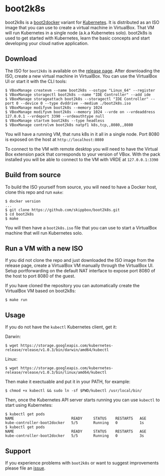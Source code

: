 boot2k8s
========

boot2k8s is a [boot2docker](https://github.com/boot2docker/boot2docker) variant for [Kubernetes](http://kubernetes.io).
It is distributed as an ISO image that you can use to create a virtual machine in VirtualBox. That VM will run Kubernetes in a single node (a.k.a Kubernetes solo).
boot2k8s is used to get started with Kubernetes, learn the basic concepts and start developing your cloud native application.

Download
--------

The ISO for `boot2k8s` is available on the [release page](https://github.com/skippbox/boot2k8s/releases).
After downloading the ISO, create a new virtual machine in VirtualBox. You can use the VirtualBox UI or start it with the CLI tools:

    $ VBoxManage createvm --name boot2k8s --ostype "Linux_64" --register
    $ VBoxManage storagectl boot2k8s --name "IDE Controller" --add ide
    $ VBoxManage storageattach boot2k8s --storagectl "IDE Controller" --port 0 --device 0 --type dvddrive --medium ./boot2k8s.iso
    $ VBoxManage modifyvm boot2k8s --memory 1024
    $ VBoxManage modifyvm boot2k8s --memory 1024 --vrde on --vrdeaddress 127.0.0.1 --vrdeport 3390 --vrdeauthtype null
    $ VBoxManage startvm boot2k8s --type headless
    $ VBoxManage controlvm boot2k8s natpf1 k8s,tcp,,8080,,8080

You will have a running VM, that runs k8s in it all in a single node.
Port 8080 is exposed on the host at `http://localhost:8080`

To connect to the VM with remote desktop you will need to have the Virtual Box extension pack that corresponds to your version of VBox.
With the pack installed you will be able to connect to the VM with VRDE at `127.0.0.1:3390`

Build from source
-----------------

To build the ISO yourself from source, you will need to have a Docker host, clone this repo and run `make`:

    $ docker version
    ...
    $ git clone https://github.com/skippbox/boot2k8s.git
    $ cd boot2k8s
    $ make

You will then have a `boot2k8s.iso` file that you can use to start a VirtualBox machine that will run Kubernetes solo.

Run a VM with a new ISO
-----------------------

If you did not clone the repo and just downloaded the ISO image from the release page, create a VirtualBox VM manually through the VirtualBox UI.
Setup portforwarding on the default NAT interface to expose port 8080 of the host to port 8080 of the guest.

If you have cloned the repository you can automatically create the VirtualBox VM based on boot2k8s:

    $ make run


Usage
-----

If you do not have the `kubectl` Kubernetes client, get it:

Darwin:

    $ wget https://storage.googleapis.com/kubernetes-release/release/v1.0.3/bin/darwin/amd64/kubectl

Linux:

    $ wget https://storage.googleapis.com/kubernetes-release/release/v1.0.3/bin/linux/amd64/kubectl

Then make it exectuable and put it in your PATH, for example:

    $ chmod +x kubectl && sudo ln -sf $PWD/kubectl /usr/local/bin/

Then, once the Kubernetes API server starts running you can use `kubectl` to start using Kubernetes:

    $ kubectl get pods
    NAME                          READY     STATUS    RESTARTS   AGE
    kube-controller-boot2docker   5/5       Running   0          1s
    $ kubectl get pods
    NAME                          READY     STATUS    RESTARTS   AGE
    kube-controller-boot2docker   5/5       Running   0          3s

Support
-------

If you experience problems with `boot2k8s` or want to suggest improvements please file an [issue](https://github.com/skippbox/boot2k8s/issues).
